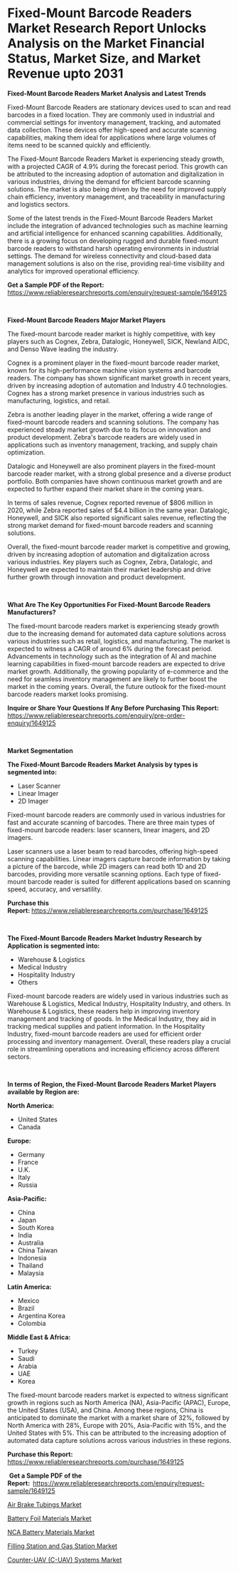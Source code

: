 <p><h1>Fixed-Mount Barcode Readers Market Research Report Unlocks Analysis on the Market Financial Status, Market Size, and Market Revenue upto 2031</h1></p><p><strong>Fixed-Mount Barcode Readers Market Analysis and Latest Trends</strong></p>
<p><p>Fixed-Mount Barcode Readers are stationary devices used to scan and read barcodes in a fixed location. They are commonly used in industrial and commercial settings for inventory management, tracking, and automated data collection. These devices offer high-speed and accurate scanning capabilities, making them ideal for applications where large volumes of items need to be scanned quickly and efficiently.</p><p>The Fixed-Mount Barcode Readers Market is experiencing steady growth, with a projected CAGR of 4.9% during the forecast period. This growth can be attributed to the increasing adoption of automation and digitalization in various industries, driving the demand for efficient barcode scanning solutions. The market is also being driven by the need for improved supply chain efficiency, inventory management, and traceability in manufacturing and logistics sectors.</p><p>Some of the latest trends in the Fixed-Mount Barcode Readers Market include the integration of advanced technologies such as machine learning and artificial intelligence for enhanced scanning capabilities. Additionally, there is a growing focus on developing rugged and durable fixed-mount barcode readers to withstand harsh operating environments in industrial settings. The demand for wireless connectivity and cloud-based data management solutions is also on the rise, providing real-time visibility and analytics for improved operational efficiency.</p></p>
<p><strong>Get a Sample PDF of the Report:&nbsp;</strong> <a href="https://www.reliableresearchreports.com/enquiry/request-sample/1649125">https://www.reliableresearchreports.com/enquiry/request-sample/1649125</a></p>
<p>&nbsp;</p>
<p><strong>Fixed-Mount Barcode Readers Major Market Players</strong></p>
<p><p>The fixed-mount barcode reader market is highly competitive, with key players such as Cognex, Zebra, Datalogic, Honeywell, SICK, Newland AIDC, and Denso Wave leading the industry. </p><p>Cognex is a prominent player in the fixed-mount barcode reader market, known for its high-performance machine vision systems and barcode readers. The company has shown significant market growth in recent years, driven by increasing adoption of automation and Industry 4.0 technologies. Cognex has a strong market presence in various industries such as manufacturing, logistics, and retail.</p><p>Zebra is another leading player in the market, offering a wide range of fixed-mount barcode readers and scanning solutions. The company has experienced steady market growth due to its focus on innovation and product development. Zebra's barcode readers are widely used in applications such as inventory management, tracking, and supply chain optimization.</p><p>Datalogic and Honeywell are also prominent players in the fixed-mount barcode reader market, with a strong global presence and a diverse product portfolio. Both companies have shown continuous market growth and are expected to further expand their market share in the coming years.</p><p>In terms of sales revenue, Cognex reported revenue of $806 million in 2020, while Zebra reported sales of $4.4 billion in the same year. Datalogic, Honeywell, and SICK also reported significant sales revenue, reflecting the strong market demand for fixed-mount barcode readers and scanning solutions.</p><p>Overall, the fixed-mount barcode reader market is competitive and growing, driven by increasing adoption of automation and digitalization across various industries. Key players such as Cognex, Zebra, Datalogic, and Honeywell are expected to maintain their market leadership and drive further growth through innovation and product development.</p></p>
<p>&nbsp;</p>
<p><strong>What Are The Key Opportunities For Fixed-Mount Barcode Readers Manufacturers?</strong></p>
<p><p>The fixed-mount barcode readers market is experiencing steady growth due to the increasing demand for automated data capture solutions across various industries such as retail, logistics, and manufacturing. The market is expected to witness a CAGR of around 6% during the forecast period. Advancements in technology such as the integration of AI and machine learning capabilities in fixed-mount barcode readers are expected to drive market growth. Additionally, the growing popularity of e-commerce and the need for seamless inventory management are likely to further boost the market in the coming years. Overall, the future outlook for the fixed-mount barcode readers market looks promising.</p></p>
<p><strong>Inquire or Share Your Questions If Any Before Purchasing This Report:</strong> <a href="https://www.reliableresearchreports.com/enquiry/pre-order-enquiry/1649125">https://www.reliableresearchreports.com/enquiry/pre-order-enquiry/1649125</a></p>
<p>&nbsp;</p>
<p><strong>Market Segmentation</strong></p>
<p><strong>The Fixed-Mount Barcode Readers Market Analysis by types is segmented into:</strong></p>
<p><ul><li>Laser Scanner</li><li>Linear Imager</li><li>2D Imager</li></ul></p>
<p><p>Fixed-mount barcode readers are commonly used in various industries for fast and accurate scanning of barcodes. There are three main types of fixed-mount barcode readers: laser scanners, linear imagers, and 2D imagers.</p><p>Laser scanners use a laser beam to read barcodes, offering high-speed scanning capabilities. Linear imagers capture barcode information by taking a picture of the barcode, while 2D imagers can read both 1D and 2D barcodes, providing more versatile scanning options. Each type of fixed-mount barcode reader is suited for different applications based on scanning speed, accuracy, and versatility.</p></p>
<p><strong>Purchase this Report:&nbsp;</strong><a href="https://www.reliableresearchreports.com/purchase/1649125">https://www.reliableresearchreports.com/purchase/1649125</a></p>
<p>&nbsp;</p>
<p><strong>The Fixed-Mount Barcode Readers Market Industry Research by Application is segmented into:</strong></p>
<p><ul><li>Warehouse & Logistics</li><li>Medical Industry</li><li>Hospitality Industry</li><li>Others</li></ul></p>
<p><p>Fixed-mount barcode readers are widely used in various industries such as Warehouse & Logistics, Medical Industry, Hospitality Industry, and others. In Warehouse & Logistics, these readers help in improving inventory management and tracking of goods. In the Medical Industry, they aid in tracking medical supplies and patient information. In the Hospitality Industry, fixed-mount barcode readers are used for efficient order processing and inventory management. Overall, these readers play a crucial role in streamlining operations and increasing efficiency across different sectors.</p></p>
<p>&nbsp;</p>
<p><strong>In terms of Region, the Fixed-Mount Barcode Readers Market Players available by Region are:</strong></p>
<p>
    <p> <strong> North America: </strong>
        <ul>
            <li>United States</li>
            <li>Canada</li>
        </ul>
        </p> 
    <p> <strong> Europe: </strong>
        <ul>
            <li>Germany</li>
            <li>France</li>
            <li>U.K.</li>
            <li>Italy</li>
            <li>Russia</li>
        </ul>
        </p> 
    <p> <strong> Asia-Pacific: </strong>
        <ul>
            <li>China</li>
            <li>Japan</li>
            <li>South Korea</li>
            <li>India</li>
            <li>Australia</li>
            <li>China Taiwan</li>
            <li>Indonesia</li>
            <li>Thailand</li>
            <li>Malaysia</li>
        </ul>
        </p> 
    <p> <strong> Latin America: </strong>
        <ul>
            <li>Mexico</li>
            <li>Brazil</li>
            <li>Argentina Korea</li>
            <li>Colombia</li>
        </ul>
        </p> 
    <p> <strong> Middle East & Africa: </strong>
        <ul>
            <li>Turkey</li>
            <li>Saudi</li>
            <li>Arabia</li>
            <li>UAE</li>
            <li>Korea</li>
        </ul>
    </p>
    </p>
<p><p>The fixed-mount barcode readers market is expected to witness significant growth in regions such as North America (NA), Asia-Pacific (APAC), Europe, the United States (USA), and China. Among these regions, China is anticipated to dominate the market with a market share of 32%, followed by North America with 28%, Europe with 20%, Asia-Pacific with 15%, and the United States with 5%. This can be attributed to the increasing adoption of automated data capture solutions across various industries in these regions.</p></p>
<p><strong>Purchase this Report: </strong><a href="https://www.reliableresearchreports.com/purchase/1649125">https://www.reliableresearchreports.com/purchase/1649125</a></p>
<p>&nbsp;<strong>Get a Sample PDF of the Report:&nbsp;&nbsp;</strong><a href="https://www.reliableresearchreports.com/enquiry/request-sample/1649125">https://www.reliableresearchreports.com/enquiry/request-sample/1649125</a></p>
<p><strong></strong></p>
<p><p><a href="https://medium.com/@lacyquitzon/air-brake-tubings-market-insight-market-trends-growth-forecasted-from-2024-to-2031-7e09cfaf7462">Air Brake Tubings Market</a></p><p><a href="https://github.com/vimar16th/Market-Research-Report-List-3/blob/main/battery-foil-materials-market.md">Battery Foil Materials Market</a></p><p><a href="https://github.com/JameTravis/Market-Research-Report-List-3/blob/main/nca-battery-materials-market.md">NCA Battery Materials Market</a></p><p><a href="https://medium.com/@lacyquitzon/filling-station-and-gas-station-market-exploring-market-share-market-trends-and-future-growth-f06d20351bb2">Filling Station and Gas Station Market</a></p><p><a href="https://medium.com/@lacyquitzon/counter-uav-c-uav-systems-market-research-report-its-history-and-forecast-2024-to-2031-c7c027672389">Counter-UAV (C-UAV) Systems Market</a></p></p>